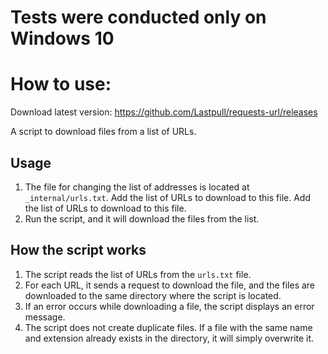 # Tests were conducted only on Windows 10

# How to use:

Download latest version: https://github.com/Lastpull/requests-url/releases

A script to download files from a list of URLs.

## Usage

1. The file for changing the list of addresses is located at `_internal/urls.txt`. Add the list of URLs to download to this file. Add the list of URLs to download to this file.
2. Run the script, and it will download the files from the list.


## How the script works

1. The script reads the list of URLs from the `urls.txt` file.
2. For each URL, it sends a request to download the file, and the files are downloaded to the same directory where the script is located.
3. If an error occurs while downloading a file, the script displays an error message.
4. The script does not create duplicate files. If a file with the same name and extension already exists in the directory, it will simply overwrite it.